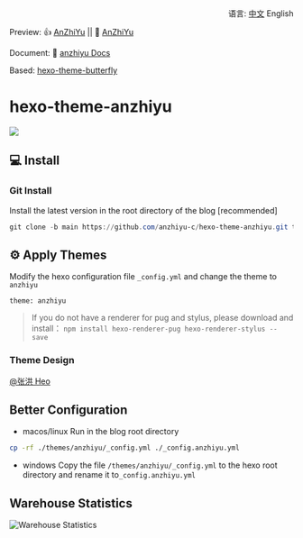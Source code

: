 <div align="right">
  语言:
  <a title="中文" href="/README.md">中文</a>
  English
</div>

Preview: 👍 [AnZhiYu](https://blog.anheyu.com/) || 🤞 [AnZhiYu](https://index.anheyu.com/)

Document: 📖 [anzhiyu Docs](https://blog.anheyu.com/docs)

Based: [hexo-theme-butterfly](https://github.com/jerryc127/hexo-theme-butterfly)

# hexo-theme-anzhiyu

![](https://img02.anheyu.com/adminuploads/1/2023/04/12/64367c8fdcc7f.webp)

## 💻 Install

### Git Install

Install the latest version in the root directory of the blog [recommended]

```powershell
git clone -b main https://github.com/anzhiyu-c/hexo-theme-anzhiyu.git themes/anzhiyu
```

## ⚙ Apply Themes

Modify the hexo configuration file `_config.yml` and change the theme to `anzhiyu`

```
theme: anzhiyu
```

> If you do not have a renderer for pug and stylus, please download and install： `npm install hexo-renderer-pug hexo-renderer-stylus --save`

### Theme Design

[@张洪 Heo](https://github.com/zhheo)

## Better Configuration

- macos/linux
  Run in the blog root directory

```bash
cp -rf ./themes/anzhiyu/_config.yml ./_config.anzhiyu.yml
```

- windows
  Copy the file `/themes/anzhiyu/_config.yml` to the hexo root directory and rename it to`_config.anzhiyu.yml`

## Warehouse Statistics

![Warehouse Statistics](https://repobeats.axiom.co/api/embed/60fcf455cd02123aebe6249deabf8d48e3debcae.svg "Repobeats analytics image")
